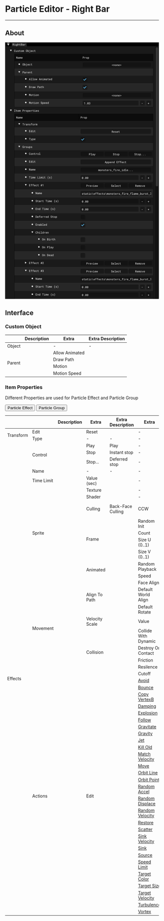 # Particle Editor - Right Bar

___

## About

![alt text](../images/pe-right-bar.png)

## Interface

### Custom Object

<table><thead>
  <tr>
    <th></th>
    <th>Description</th>
    <th>Extra</th>
    <th>Extra Description</th>
  </tr></thead>
<tbody>
  <tr>
    <td>Object</td>
    <td></td>
    <td>-</td>
    <td>-</td>
  </tr>
  <tr>
    <td rowspan="4">Parent</td>
    <td rowspan="4"></td>
    <td>Allow Animated</td>
    <td></td>
  </tr>
  <tr>
    <td>Draw Path</td>
    <td></td>
  </tr>
  <tr>
    <td>Motion</td>
    <td></td>
  </tr>
  <tr>
    <td>Motion Speed</td>
    <td></td>
  </tr>
</tbody>
</table>

### Item Properties

Different Properties are used for Particle Effect and Particle Group

<div class="table-tabs">
  <div class="tab-buttons">
    <button class="tab-button active" onclick="openTable(event, 'ParticleEffect')">Particle Effect</button>
    <button class="tab-button" onclick="openTable(event, 'ParticleGroup')">Particle Group</button>
  </div>

<div id="ParticleEffect" class="tab-content" style="display: block;">
  <table>
    <thead>
      <tr>
        <th></th>
        <th></th>
        <th>Description</th>
        <th>Extra</th>
        <th>Extra Description</th>
        <th>Extra</th>
        <th>Extra Description</th>
      </tr></thead>
    <tbody>
      <tr>
        <td rowspan="2">Transform</td>
        <td>Edit</td>
        <td></td>
        <td>Reset</td>
        <td></td>
        <td>-</td>
        <td>-</td>
      </tr>
      <tr>
        <td>Type</td>
        <td></td>
        <td>-</td>
        <td>-</td>
        <td>-</td>
        <td>-</td>
      </tr>
      <tr>
        <td rowspan="51">Effects</td>
        <td rowspan="3">Control</td>
        <td rowspan="3"></td>
        <td>Play</td>
        <td>Play</td>
        <td>-</td>
        <td>-</td>
      </tr>
      <tr>
        <td>Stop</td>
        <td>Instant stop</td>
        <td>-</td>
        <td>-</td>
      </tr>
      <tr>
        <td>Stop...</td>
        <td>Deferred stop</td>
        <td>-</td>
        <td>-</td>
      </tr>
      <tr>
        <td>Name</td>
        <td></td>
        <td>-</td>
        <td>-</td>
        <td>-</td>
        <td>-</td>
      </tr>
      <tr>
        <td>Time Limit</td>
        <td></td>
        <td>Value (sec)</td>
        <td></td>
        <td>-</td>
        <td>-</td>
      </tr>
      <tr>
        <td rowspan="9">Sprite</td>
        <td rowspan="9"></td>
        <td>Texture</td>
        <td></td>
        <td>-</td>
        <td>-</td>
      </tr>
      <tr>
        <td>Shader</td>
        <td></td>
        <td>-</td>
        <td>-</td>
      </tr>
      <tr>
        <td>Culling</td>
        <td>Back-Face Culling</td>
        <td>CCW</td>
        <td>Counter-Clockwise Culling</td>
      </tr>
      <tr>
        <td rowspan="4">Frame</td>
        <td rowspan="4"></td>
        <td>Random Init</td>
        <td></td>
      </tr>
      <tr>
        <td>Count</td>
        <td></td>
      </tr>
      <tr>
        <td>Size U (0..1)</td>
        <td></td>
      </tr>
      <tr>
        <td>Size V (0..1)</td>
        <td></td>
      </tr>
      <tr>
        <td rowspan="2">Animated</td>
        <td rowspan="2"></td>
        <td>Random Playback</td>
        <td></td>
      </tr>
      <tr>
        <td>Speed</td>
        <td></td>
      </tr>
      <tr>
        <td rowspan="9">Movement</td>
        <td rowspan="9"></td>
        <td rowspan="3">Align To Path</td>
        <td rowspan="3"></td>
        <td>Face Align</td>
        <td></td>
      </tr>
      <tr>
        <td>Default World Align</td>
        <td></td>
      </tr>
      <tr>
        <td>Default Rotate</td>
        <td></td>
      </tr>
      <tr>
        <td>Velocity Scale</td>
        <td></td>
        <td>Value</td>
        <td></td>
      </tr>
      <tr>
        <td rowspan="5">Collision</td>
        <td rowspan="5"></td>
        <td>Collide With Dynamic</td>
        <td>Collide with Dynamic Objects</td>
      </tr>
      <tr>
        <td>Destroy On Contact</td>
        <td></td>
      </tr>
      <tr>
        <td>Friction</td>
        <td>Friction</td>
      </tr>
      <tr>
        <td>Resilence</td>
        <td></td>
      </tr>
      <tr>
        <td>Cutoff</td>
        <td></td>
      </tr>
      <tr>
        <td rowspan="28">Actions</td>
        <td rowspan="28"></td>
        <td rowspan="28">Edit</td>
        <td rowspan="28"></td>
        <td><a href="actions/avoid.md">Avoid</a></td>
        <td></td>
      </tr>
      <tr>
        <td><a href="actions/bounce.md">Bounce</a></td>
        <td></td>
      </tr>
      <tr>
        <td><a href="actions/copy-vertexb.md">Copy VertexB</a></td>
        <td></td>
      </tr>
      <tr>
        <td><a href="actions/damping.md">Damping</a></td>
        <td></td>
      </tr>
      <tr>
        <td><a href="actions/explosion.md">Explosion</a></td>
        <td></td>
      </tr>
      <tr>
        <td><a href="actions/follow.md">Follow</a></td>
        <td></td>
      </tr>
      <tr>
        <td><a href="actions/gravitate.md">Gravitate</a></td>
        <td></td>
      </tr>
      <tr>
        <td><a href="actions/gravity.md">Gravity</a></td>
        <td></td>
      </tr>
      <tr>
        <td><a href="actions/jet.md">Jet</a></td>
        <td></td>
      </tr>
      <tr>
        <td><a href="actions/kill-old.md">Kill Old</a></td>
        <td></td>
      </tr>
      <tr>
        <td><a href="actions/match-velocity.md">Match Velocity</a></td>
        <td></td>
      </tr>
      <tr>
        <td><a href="actions/move.md">Move</a></td>
        <td></td>
      </tr>
      <tr>
        <td><a href="actions/orbit-line.md">Orbit Line</a></td>
        <td></td>
      </tr>
      <tr>
        <td><a href="actions/orbit-point.md">Orbit Point</a></td>
        <td></td>
      </tr>
      <tr>
        <td><a href="actions/random-accel.md">Random Accel</a></td>
        <td></td>
      </tr>
      <tr>
        <td><a href="actions/random-displace.md">Random Displace</a></td>
        <td></td>
      </tr>
      <tr>
        <td><a href="actions/random-velocity.md">Random Velocity</a></td>
        <td></td>
      </tr>
      <tr>
        <td><a href="actions/restore.md">Restore</a></td>
        <td></td>
      </tr>
      <tr>
        <td><a href="actions/scatter.md">Scatter</a></td>
        <td></td>
      </tr>
      <tr>
        <td><a href="actions/sink-velocity.md">Sink Velocity</a></td>
        <td></td>
      </tr>
      <tr>
        <td><a href="actions/sink.md">Sink</a></td>
        <td></td>
      </tr>
      <tr>
        <td><a href="actions/source.md">Source</a></td>
        <td></td>
      </tr>
      <tr>
        <td><a href="actions/speed-limit.md">Speed Limit</a></td>
        <td></td>
      </tr>
      <tr>
        <td><a href="actions/target-color.md">Target Color</a></td>
        <td></td>
      </tr>
      <tr>
        <td><a href="actions/target-size.md">Target Size</a></td>
        <td></td>
      </tr>
      <tr>
        <td><a href="actions/target-velocity.md">Target Velocity</a></td>
        <td></td>
      </tr>
      <tr>
        <td><a href="actions/turbulence.md">Turbulence</a></td>
        <td></td>
      </tr>
      <tr>
        <td><a href="actions/vortex.md">Vortex</a></td>
        <td></td>
      </tr>
    </tbody>
  </table>
</div>

<div id="ParticleGroup" class="tab-content" style="display: none;">
  <table>
    <thead>
      <tr>
        <th></th>
        <th></th>
        <th>Description</th>
        <th>Extra</th>
        <th>Extra Description</th>
        <th>Extra</th>
        <th>Extra Description</th>
        <th>Extra</th>
        <th>Extra Description</th>
      </tr></thead>
    <tbody>
      <tr>
        <td rowspan="2">Transform</td>
        <td>Edit</td>
        <td></td>
        <td>Reset</td>
        <td></td>
        <td>-</td>
        <td>-</td>
        <td>-</td>
        <td>-</td>
      </tr>
      <tr>
        <td>Type</td>
        <td></td>
        <td>-</td>
        <td>-</td>
        <td>-</td>
        <td>-</td>
        <td>-</td>
        <td>-</td>
      </tr>
      <tr>
        <td rowspan="18">Groups</td>
        <td rowspan="3">Control</td>
        <td rowspan="3"></td>
        <td>Play</td>
        <td>Play</td>
        <td>-</td>
        <td>-</td>
        <td>-</td>
        <td>-</td>
      </tr>
      <tr>
        <td>Stop</td>
        <td>Instant stop</td>
        <td>-</td>
        <td>-</td>
        <td>-</td>
        <td>-</td>
      </tr>
      <tr>
        <td>Stop...</td>
        <td>Deferred stop</td>
        <td>-</td>
        <td>-</td>
        <td>-</td>
        <td>-</td>
      </tr>
      <tr>
        <td>Edit</td>
        <td></td>
        <td>Append Effect</td>
        <td>Add Particle Effect</td>
        <td>-</td>
        <td>-</td>
        <td>-</td>
        <td>-</td>
      </tr>
      <tr>
        <td>Name</td>
        <td></td>
        <td></td>
        <td></td>
        <td>-</td>
        <td>-</td>
        <td>-</td>
        <td>-</td>
      </tr>
      <tr>
        <td>Time Limit (s)</td>
        <td></td>
        <td></td>
        <td></td>
        <td>-</td>
        <td>-</td>
        <td>-</td>
        <td>-</td>
      </tr>
      <tr>
        <td rowspan="12">Effect</td>
        <td rowspan="12"></td>
        <td>Preview</td>
        <td>Preview Particle Effect</td>
        <td>-</td>
        <td>-</td>
        <td>-</td>
        <td>-</td>
      </tr>
      <tr>
        <td>Select</td>
        <td></td>
        <td>-</td>
        <td>-</td>
        <td>-</td>
        <td>-</td>
      </tr>
      <tr>
        <td>Remove</td>
        <td></td>
        <td>-</td>
        <td>-</td>
        <td>-</td>
        <td>-</td>
      </tr>
      <tr>
        <td>Name</td>
        <td></td>
        <td>-</td>
        <td>-</td>
        <td>-</td>
        <td>-</td>
      </tr>
      <tr>
        <td>Start Time</td>
        <td></td>
        <td>-</td>
        <td>-</td>
        <td>-</td>
        <td>-</td>
      </tr>
      <tr>
        <td>End Time</td>
        <td></td>
        <td>-</td>
        <td>-</td>
        <td>-</td>
        <td>-</td>
      </tr>
      <tr>
        <td>Deferred Stop</td>
        <td></td>
        <td>-</td>
        <td>-</td>
        <td>-</td>
        <td>-</td>
      </tr>
      <tr>
        <td>Enabled</td>
        <td></td>
        <td>-</td>
        <td>-</td>
        <td>-</td>
        <td>-</td>
      </tr>
      <tr>
        <td rowspan="4">Children</td>
        <td rowspan="4"></td>
        <td>On Birth</td>
        <td></td>
        <td>Effect Name</td>
        <td></td>
      </tr>
      <tr>
        <td rowspan="2">On Play</td>
        <td rowspan="2"></td>
        <td>Effect Name</td>
        <td></td>
      </tr>
      <tr>
        <td>Play After Stop</td>
        <td></td>
      </tr>
      <tr>
        <td>On Dead</td>
        <td></td>
        <td>Effect Name</td>
        <td></td>
      </tr>
    </tbody>
  </table>
</div>
